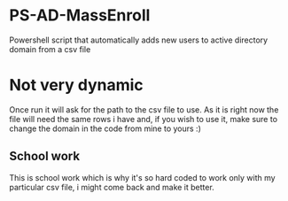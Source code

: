# PS-AD-MassEnroll
Powershell script that automatically adds new users to active directory domain from a csv file

# Not very dynamic

Once run it will ask for the path to the csv file to use.
As it is right now the file will need the same rows i have and, if you wish to use it, make sure to change the domain in the code from mine to yours :)

## School work

This is school work which is why it's so hard coded to work only with my particular csv file, i might come back and make it better.
